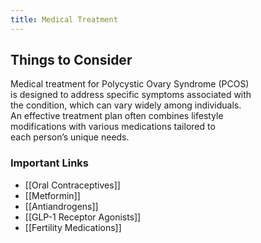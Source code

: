 ```yaml
---
title: Medical Treatment
---
```

## Things to Consider

Medical treatment for Polycystic Ovary Syndrome (PCOS)  
is designed to address specific symptoms associated with  
the condition, which can vary widely among individuals.  
An effective treatment plan often combines lifestyle  
modifications with various medications tailored to  
each person’s unique needs.  

### Important Links 
- [[Oral Contraceptives]]
- [[Metformin]]
- [[Antiandrogens]]
- [[GLP-1 Receptor Agonists]]
- [[Fertility Medications]]